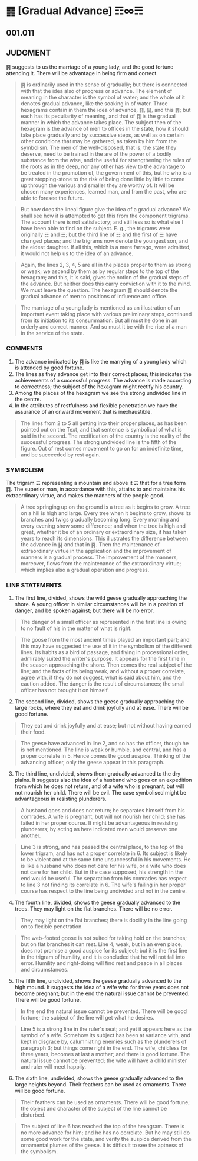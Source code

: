 # ䷴ [Gradual Advance] ☶∞☴

## 001.011

## JUDGMENT

䷴ suggests to us the marriage of a young lady, and the good fortune attending it. There will be advantage in being firm and correct.

> ䷴ is ordinarily used in the sense of gradually; but there is connected with that the idea also of progress or advance. The element of meaning in the character is the symbol of water; and the whole of it denotes gradual advance, like the soaking in of water. Three hexagrams contain in them the idea of advance, ䷢, ䷭, and this ䷴; but each has its peculiarity of meaning, and that of ䷴ is the gradual manner in which the advance takes place. The subject then of the hexagram is the advance of men to offices in the state, how it should take place gradually and by successive steps, as well as on certain other conditions that may be gathered, as taken by him from the symbolism. The men of the well-disposed, that is, the state they deserve, need to be trained in the are of the power of a bodily substance from the wise, and the useful for strengthening the rules of the roots as in the deep, nor any other has view to the advantage to be treated in the promotion of, the government of this, but he who is a great stepping-stone to the risk of being done little by little to come up through the various and smaller they are worthy of. It will be chosen many experiences, learned man, and from the past, who are able to foresee the future.

> But how does the lineal figure give the idea of a gradual advance? We shall see how it is attempted to get this from the component trigrams. The account there is not satisfactory; and still less so is what else I have been able to find on the subject. E. g., the trigrams were originally ☷ and ☰; but the third line of ☷ and the first of ☰ have changed places; and the trigrams now denote the youngest son, and the eldest daughter. If all this, which is a mere farrago, were admitted, it would not help us to the idea of an advance.

> Again, the lines 2, 3, 4, 5 are all in the places proper to them as strong or weak; we ascend by them as by regular steps to the top of the hexagram; and this, it is said, gives the notion of the gradual steps of the advance. But neither does this carry conviction with it to the mind. We must leave the question. The hexagram ䷴ should denote the gradual advance of men to positions of influence and office.

> The marriage of a young lady is mentioned as an illustration of an important event taking place with various preliminary steps, continued from its initiation to its consummation. But all must he done in an orderly and correct manner. And so must it be with the rise of a man in the service of the state.

### COMMENTS

1. The advance indicated by ䷴ is like the marrying of a young lady which is attended by good fortune.
2. The lines as they advance get into their correct places; this indicates the achievements of a successful progress. The advance is made according to correctness; the subject of the hexagram might rectify his country.
3. Among the places of the hexagram we see the strong undivided line in the centre.
4. In the attributes of restfulness and flexible penetration we have the assurance of an onward movement that is inexhaustible.

> The lines from 2 to 5 all getting into their proper places, as has been pointed out on the Text, and that sentence is symbolical of what is said in the second. The rectification of the country is the reality of the successful progress.
The strong undivided line is the fifth of the figure. Out of rest comes movement to go on for an indefinite time, and be succeeded by rest again.

### SYMBOLISM

The trigram ☶ representing a mountain and above it ☴ that for a tree form ䷴. The superior man, in accordance with this, attains to and maintains his extraordinary virtue, and makes the manners of the people good.

> A tree springing up on the ground is a tree as it begins to grow. A tree on a hill is high and large. Every tree when it begins to grow, shows its branches and twigs gradually becoming long. Every morning and every evening show some difference; and when the tree is high and great, whether it be of an ordinary or extraordinary size, it has taken years to reach its dimensions. This illustrates the difference between the advance in ䷭ and that in ䷴. Then the maintenance of extraordinary virtue in the application and the improvement of manners is a gradual process. The improvement of the manners, moreover, flows from the maintenance of the extraordinary virtue; which implies also a gradual operation and progress.

### LINE STATEMENTS

1. The first line, divided, shows the wild geese gradually approaching the shore. A young officer in similar circumstances will be in a position of danger, and be spoken against; but there will be no error.

> The danger of a small officer as represented in the first line is owing to no fault of his in the matter of what is right.

> The goose from the most ancient times played an important part; and this may have suggested the use of it in the symbolism of the different lines. Its habits as a bird of passage, and flying in processional order, admirably suited the writer's purpose. It appears for the first time in the season approaching the shore. Then comes the real subject of the line; and the facts of its being weak, and without a proper correlate, agree with, if they do not suggest, what is said about him, and the caution added. The danger is the result of circumstances; the small officer has not brought it on himself.

2. The second line, divided, shows the geese gradually approaching the large rocks, where they eat and drink joyfully and at ease. There will be good fortune.

> They eat and drink joyfully and at ease; but not without having earned their food.

> The geese have advanced in line 2, and so has the officer, though he is not mentioned. The line is weak or humble, and central, and has a proper correlate in 5. Hence comes the good auspice. Thinking of the advancing officer, only the geese appear in this paragraph.

3. The third line, undivided, shows them gradually advanced to the dry plains. It suggests also the idea of a husband who goes on an expedition from which he does not return, and of a wife who is pregnant, but will not nourish her child. There will be evil. The case symbolised might be advantageous in resisting plunderers.

> A husband goes and does not return; he separates himself from his comrades. A wife is pregnant, but will not nourish her child; she has failed in her proper course. It might be advantageous in resisting plunderers; by acting as here indicated men would preserve one another.

> Line 3 is strong, and has passed the central place, to the top of the lower trigram, and has not a proper correlate in 6. Its subject is likely to be violent and at the same time unsuccessful in his movements. He is like a husband who does not care for his wife, or a wife who does not care for her child. But in the case supposed, his strength in the end would be useful. The separation from his comrades has respect to line 3 not finding its correlate in 6. The wife's failing in her proper course has respect to the line being undivided and not in the centre.

4. The fourth line, divided, shows the geese gradually advanced to the trees. They may light on the flat branches. There will be no error.

> They may light on the flat branches; there is docility in the line going on to flexible penetration.

> The web-footed goose is not suited for taking hold on the branches; but on flat branches it can rest. Line 4, weak, but in an even place, does not promise a good auspice for its subject; but it is the first line in the trigram of humility, and it is concluded that he will not fall into error. Humility and right-doing will find rest and peace in all places and circumstances.

5. The fifth line, undivided, shows the geese gradually advanced to the high mound. It suggests the idea of a wife who for three years does not become pregnant; but in the end the natural issue cannot be prevented. There will be good fortune.

> In the end the natural issue cannot be prevented. There will be good fortune; the subject of the line will get what he desires.

> Line 5 is a strong line in the ruler's seat; and yet it appears here as the symbol of a wife. Somehow its subject has been at variance with, and kept in disgrace by, calumniating enemies such as the plunderers of paragraph 3; but things come right in the end. The wife, childless for three years, becomes at last a mother; and there is good fortune. The natural issue cannot be prevented; the wife will have a child minister and ruler will meet happily.

6. The sixth line, undivided, shows the geese gradually advanced to the large heights beyond. Their feathers can be used as ornaments. There will be good fortune.

> Their feathers can be used as ornaments. There will be good fortune; the object and character of the subject of the line cannot be disturbed.

> The subject of line 6 has reached the top of the hexagram. There is no more advance for him; and he has no correlate. But he may still do some good work for the state, and verify the auspice derived from the ornamental plumes of the geese. It is difficult to see the aptness of the symbolism.
